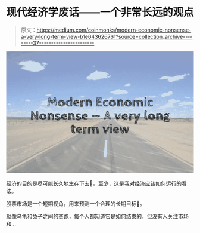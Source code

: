 # 现代经济学废话——一个非常长远的观点

> 原文：<https://medium.com/coinmonks/modern-economic-nonsense-a-very-long-term-view-b1e643626761?source=collection_archive---------37----------------------->

![](img/425d3f5d249fdb49875bfe463a0a6308.png)

经济的目的是尽可能长久地生存下去🐢。至少，这是我对经济应该如何运行的看法。

股票市场是一个短期视角，用来预测一个合理的长期目标🐇。

就像乌龟和兔子之间的赛跑，每个人都知道它是如何结束的，但没有人关注市场和…